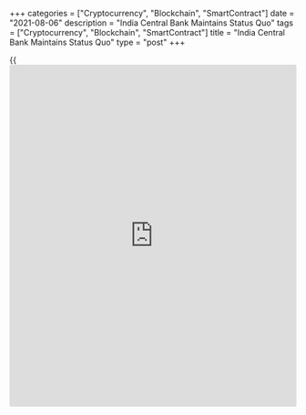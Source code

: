+++
categories = ["Cryptocurrency", "Blockchain", "SmartContract"]
date = "2021-08-06"
description = "India Central Bank Maintains Status Quo"
tags = ["Cryptocurrency", "Blockchain", "SmartContract"]
title = "India Central Bank Maintains Status Quo"
type = "post"
+++

{{<iframe id="large-banner" src="https://www.bounty.group/#slide=15.0" width="100%" height="600" scrolling="no" style="border: 0px solid rgb(216, 221, 230); border-radius: 3px;">}}

India's central bank left its key interest rate unchanged at a record
low and pledged to continue its accommodative stance as long as
necessary despite inflation breaching its upper target band.

The six-member Monetary Policy Committee unanimously voted to hold the
benchmark [policy](https://www.fintechee.com/policy/) rate at 4.00 percent, the Reserve Bank of India said
Friday. The reverse repo rate was retained at 3.35 percent.

The Marginal Standing Facility rate and the Bank Rate were also left
unchanged at 4.25 percent at the meeting.

The MPC decided on a 5 to 1 majority to continue with the accommodative
stance to revive and sustain growth on a durable basis and continue to
mitigate the impact of Covid-19 on the [economy][1], while ensuring that
inflation remains within the target, going forward.

Looking ahead, the central bank appears in no rush to tighten [policy](https://www.fintechee.com/policy/),
Capital Economics economist Darren Aw said.

"We don't think [policy](https://www.fintechee.com/policy/) normalization will start until the second half of
next year, and we suspect that it will begin with the slow removal of
liquidity support before [policy](https://www.fintechee.com/policy/) rates are increased," the economist
added.

RBI Governor Shaktikanta Das said the bank remains in "whatever it
takes" mode, with a readiness to deploy all its [policy](https://www.fintechee.com/policy/) levers -
monetary, prudential or regulatory.

The governor also said the continued [policy](https://www.fintechee.com/policy/) support from all sides -
fiscal, monetary and sectoral - is required to nurture the nascent and
hesitant recovery.

Inflation has remained above the central bank's tolerance band of 6
percent in May and June.

The RBI raised its inflation forecast for 2021-22 to 5.7 percent from
5.1 percent. Nonetheless, the bank said inflationary pressures are
transitory and largely driven by adverse supply side factors.

"The supply-side drivers could be transitory while demand-pull pressures
remain inert, given the slack in the economy," said Das.

"A pre-emptive monetary [policy](https://www.fintechee.com/policy/) response at this stage may kill the
nascent and hesitant recovery that is trying to secure a foothold in
extremely difficult conditions."

The growth outlook for the current financial year was maintained at 9.5
percent. The bank noted that global commodity prices and financial
market volatility, coupled with vulnerability to new waves of infections
are downside risks to economic activity.

Given the nascent and fragile economic recovery, the RBI decided to
extend the on-tap targeted long-term repo operations program by three
months.

The bank decided to amend the guidelines related to export credit in
foreign currency and restructuring of derivative contracts.

Further, the RBI extended the deadlines for companies to meet certain
financial ratios that are required to avail the resolution plans
announced in August 2020.

For comments and feedback [contact](https://www.playgroundfx.com/contact/): editorial@rtt[news](https://www.letsplayfx.com/blog/forex-news-website/).com

[Economic News][1]

 **What parts of the world are seeing the best (and worst) economic
performances lately? Click[here][2] to check out our [Econ Scorecard][2]
and find out! See up-to-the-moment [ranking](https://www.playgroundfx.com/blog/crypto-exchange-ranking/)s for the best and worst
performers in [GDP][3], [unemployment rate][4], [inflation][2] and much
more.**

   1. www.rtt[news](https://www.letsplayfx.com/blog/forex-news-website/).com/Content/EconomicNews.aspx
   2. www.rtt[news](https://www.letsplayfx.com/blog/forex-news-website/).com/economic-scorecard/world-rank/CPI/highest-performance.aspx
   3. www.rtt[news](https://www.letsplayfx.com/blog/forex-news-website/).com/economic-scorecard/world-rank/GDP/highest-performance.aspx
   4. www.rtt[news](https://www.letsplayfx.com/blog/forex-news-website/).com/economic-scorecard/world-rank/unemployment-rate/lowest-performance.aspx